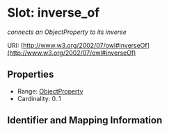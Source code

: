 # Slot: inverse_of
_connects an ObjectProperty to its inverse_


URI: [http://www.w3.org/2002/07/owl#inverseOf](http://www.w3.org/2002/07/owl#inverseOf)



<!-- no inheritance hierarchy -->


## Properties

 * Range: [ObjectProperty](ObjectProperty.md)
 * Cardinality: 0..1



## Identifier and Mapping Information







